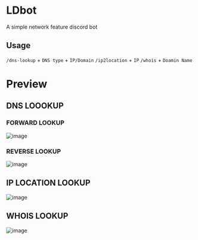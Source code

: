 # LDbot
A simple network feature discord bot
## Usage
`/dns-lookup` + `DNS type` + `IP/Domain`
`/ip2location` + `IP`
`/whois` + `Doamin Name`
# Preview
## DNS LOOOKUP
### FORWARD LOOKUP
![image](https://github.com/user-attachments/assets/f1b2644d-cbbd-4b18-b94c-28a2462a63c1)
### REVERSE LOOKUP
![image](https://github.com/user-attachments/assets/e532d68e-c5be-4951-ad12-7b55d7ba15ef)
## IP LOCATION LOOKUP
![image](https://github.com/user-attachments/assets/a549bdb9-d740-4615-8f27-9df55e99a64b)
## WHOIS LOOKUP
![image](https://github.com/user-attachments/assets/b0ef556f-1556-49d2-90b2-5cf81d8f499a)

